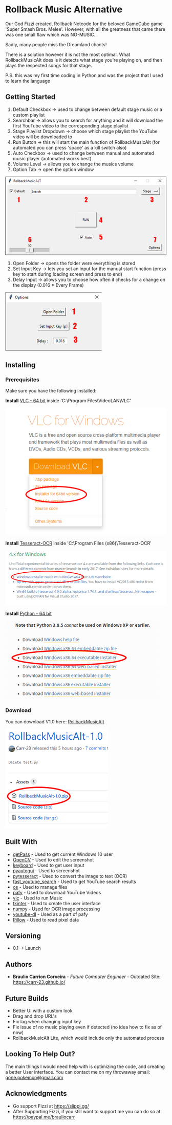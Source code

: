 # Rollback Music Alternative

Our God Fizzi created, Rollback Netcode for the beloved GameCube game 'Super Smash Bros. Melee'.
However, with all the greatness that came there was one small flaw which was NO-MUSIC.

Sadly, many people miss the Dreamland chants!

There is a solution however it is not the most optimal.
What RollbackMusicAlt does is it detects what stage you're playing on, and then plays the respected songs for that stage.

P.S. this was my first time coding in Python and was the project that I used to learn the language

## Getting Started
1. Default Checkbox -> used to change between default stage music or a custom playlist
2. Searchbar -> allows you to search for anything and it will download the first YouTube video to the corresponding stage playlist
3. Stage Playlist Dropdown -> choose which stage playlist the YouTube video will be downloaded to
4. Run Button -> this will start the main function of RollbackMusicAlt (for automated you can press 'space' as a kill switch also)
5. Auto Checkbox -> used to change between manual and automated music player (automated works best)
6. Volume Level -> allows you to change the musics volume
7. Option Tab -> open the option window

![](/images/rollbackPlayer.png)

1. Open Folder -> opens the folder were everything is stored
2. Set Input Key -> lets you set an input for the manual start function (press key to start during loading screen and press to end)
3. Delay Input -> allows you to choose how often it checks for a change on the display (0.016 ≈ Every Frame)

![](/images/option.png)

## Installing

### Prerequisites
Make sure you have the following installed:

**Install** [VLC - 64 bit](https://www.videolan.org/vlc/download-windows.html) inside 'C:\Program Files\VideoLAN\VLC'

![](images/vlc.PNG)

**Install** [Tesseract-OCR](https://tesseract-ocr.github.io/tessdoc/4.0-with-LSTM.html#400-alpha-for-windows) inside 'C:\Program Files (x86)\Tesseract-OCR\'

![](/images/tesseract.PNG)

**Install** [Python - 64 bit](https://www.python.org/downloads/windows/)

![](/images/python.PNG)

### Download

You can download V1.0 here: [RollbackMusicAlt](https://github.com/Carr-23/RollbackMusicAlt/releases/tag/1.0)

![](/images/rollback.PNG)

## Built With

* [getPass](https://docs.python.org/3/library/getpass.html)        - Used to get current Windows 10 user
* [OpenCV](https://pypi.org/project/opencv-python/)                    - Used to edit the screenshot
* [keyboard](https://pypi.org/project/keyboard/)          - Used to get user input
* [pyautogui](https://pypi.org/project/PyAutoGUI/)         - Used to screenshot
* [pytesseract](https://pypi.org/project/pytesseract/)       - Used to convert the image to text (OCR)
* [fast_youtube_search](https://pypi.org/project/fast-youtube-search/)       - Used to get YouTube search results
* [os](https://pythonprogramming.net/python-3-os-module/)       - Used to manage files
* [pafy](https://pypi.org/project/pafy/)       - Used to download YouTube Videos
* [vlc](https://pypi.org/project/python-vlc/)       - Used to run Music
* [tkinter](https://tkdocs.com/tutorial/install.html)       - Used to create the user interface
* [numpy](https://pypi.org/project/numpy/)       - Used for OCR image processing
* [youtube-dl](https://pypi.org/project/youtube_dl/) - Used as a part of pafy
* [Pillow](https://pypi.org/project/Pillow/2.2.2/) - Used to read pixel data


## Versioning

* 0.1 -> Launch

## Authors

* **Braulio Carrion Corveira** - *Future Computer Engineer* - Outdated Site: https://carr-23.github.io/

## Future Builds
- Better UI with a custom look
- Drag and drop URL's
- Fix lag when changing input key
- Fix issue of no music playing even if detected (no idea how to fix as of now)
- RollbackMusicAlt Lite, which would include only the automated process

## Looking To Help Out?

The main things I would need help with is optimizing the code, and creating a better User interface.
You can contact me on my throwaway email: gone.pokemon@gmail.com

## Acknowledgments

* Go support Fizzi at https://slippi.gg/
* After Supporting Fizzi, if you still want to support me you can do so at https://paypal.me/brauliocarr

